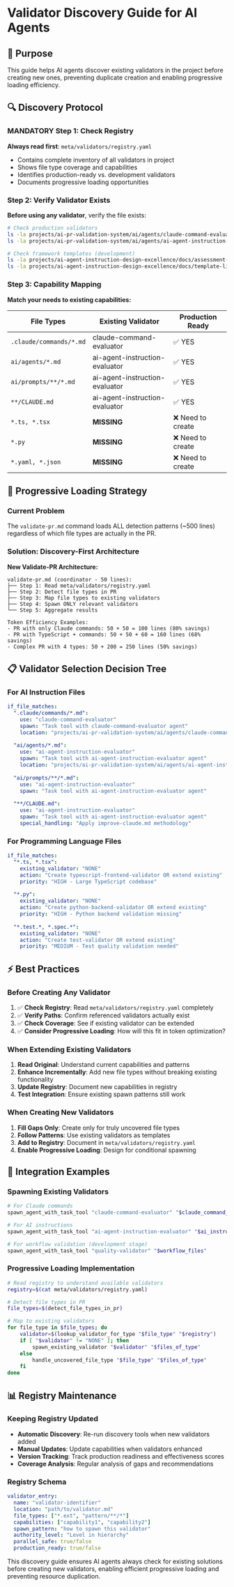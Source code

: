 # Validator Discovery Guide for AI Agents

## 🎯 Purpose

This guide helps AI agents discover existing validators in the project before creating new ones, preventing duplicate creation and enabling progressive loading efficiency.

## 🔍 Discovery Protocol

### **MANDATORY Step 1: Check Registry**
**Always read first**: `meta/validators/registry.yaml`
- Contains complete inventory of all validators in project
- Shows file type coverage and capabilities
- Identifies production-ready vs. development validators
- Documents progressive loading opportunities

### **Step 2: Verify Validator Exists**
**Before using any validator**, verify the file exists:
```bash
# Check production validators
ls -la projects/ai-pr-validation-system/ai/agents/claude-command-evaluator.md
ls -la projects/ai-pr-validation-system/ai/agents/ai-agent-instruction-evaluator.md

# Check framework templates (development)
ls -la projects/ai-agent-instruction-design-excellence/docs/assessment-tools/
ls -la projects/ai-agent-instruction-design-excellence/docs/template-library/worker-templates/
```

### **Step 3: Capability Mapping**
**Match your needs to existing capabilities:**

| File Types | Existing Validator | Production Ready |
|------------|-------------------|------------------|
| `.claude/commands/*.md` | claude-command-evaluator | ✅ YES |
| `ai/agents/*.md` | ai-agent-instruction-evaluator | ✅ YES |
| `ai/prompts/**/*.md` | ai-agent-instruction-evaluator | ✅ YES |
| `**/CLAUDE.md` | ai-agent-instruction-evaluator | ✅ YES |
| `*.ts, *.tsx` | **MISSING** | ❌ Need to create |
| `*.py` | **MISSING** | ❌ Need to create |
| `*.yaml, *.json` | **MISSING** | ❌ Need to create |

## 🚀 Progressive Loading Strategy

### **Current Problem**
The `validate-pr.md` command loads ALL detection patterns (~500 lines) regardless of which file types are actually in the PR.

### **Solution: Discovery-First Architecture**

**New Validate-PR Architecture:**
```
validate-pr.md (coordinator - 50 lines):
├── Step 1: Read meta/validators/registry.yaml  
├── Step 2: Detect file types in PR
├── Step 3: Map file types to existing validators
├── Step 4: Spawn ONLY relevant validators
└── Step 5: Aggregate results

Token Efficiency Examples:
- PR with only Claude commands: 50 + 50 = 100 lines (80% savings)
- PR with TypeScript + commands: 50 + 50 + 60 = 160 lines (68% savings)  
- Complex PR with 4 types: 50 + 200 = 250 lines (50% savings)
```

## 📋 Validator Selection Decision Tree

### **For AI Instruction Files**
```yaml
if_file_matches:
  ".claude/commands/*.md": 
    use: "claude-command-evaluator"
    spawn: "Task tool with claude-command-evaluator agent"
    location: "projects/ai-pr-validation-system/ai/agents/claude-command-evaluator.md"
    
  "ai/agents/*.md":
    use: "ai-agent-instruction-evaluator"  
    spawn: "Task tool with ai-agent-instruction-evaluator agent"
    location: "projects/ai-pr-validation-system/ai/agents/ai-agent-instruction-evaluator.md"
    
  "ai/prompts/**/*.md":
    use: "ai-agent-instruction-evaluator"
    spawn: "Task tool with ai-agent-instruction-evaluator agent"
    
  "**/CLAUDE.md":
    use: "ai-agent-instruction-evaluator"
    spawn: "Task tool with ai-agent-instruction-evaluator agent"
    special_handling: "Apply improve-claude.md methodology"
```

### **For Programming Language Files** 
```yaml
if_file_matches:
  "*.ts, *.tsx":
    existing_validator: "NONE"
    action: "Create typescript-frontend-validator OR extend existing"
    priority: "HIGH - Large TypeScript codebase"
    
  "*.py":
    existing_validator: "NONE"  
    action: "Create python-backend-validator OR extend existing"
    priority: "HIGH - Python backend validation missing"
    
  "*.test.*, *.spec.*":
    existing_validator: "NONE"
    action: "Create test-validator OR extend existing"
    priority: "MEDIUM - Test quality validation needed"
```

## ⚡ Best Practices

### **Before Creating Any Validator**
1. ✅ **Check Registry**: Read `meta/validators/registry.yaml` completely
2. ✅ **Verify Paths**: Confirm referenced validators actually exist
3. ✅ **Check Coverage**: See if existing validator can be extended
4. ✅ **Consider Progressive Loading**: How will this fit in token optimization?

### **When Extending Existing Validators**
1. **Read Original**: Understand current capabilities and patterns
2. **Enhance Incrementally**: Add new file types without breaking existing functionality  
3. **Update Registry**: Document new capabilities in registry
4. **Test Integration**: Ensure existing spawn patterns still work

### **When Creating New Validators**
1. **Fill Gaps Only**: Create only for truly uncovered file types
2. **Follow Patterns**: Use existing validators as templates
3. **Add to Registry**: Document in `meta/validators/registry.yaml`
4. **Enable Progressive Loading**: Design for conditional spawning

## 🔧 Integration Examples

### **Spawning Existing Validators**
```bash
# For Claude commands
spawn_agent_with_task_tool "claude-command-evaluator" "$claude_command_files"

# For AI instructions  
spawn_agent_with_task_tool "ai-agent-instruction-evaluator" "$ai_instruction_files"

# For workflow validation (development stage)
spawn_agent_with_task_tool "quality-validator" "$workflow_files"
```

### **Progressive Loading Implementation**
```bash
# Read registry to understand available validators
registry=$(cat meta/validators/registry.yaml)

# Detect file types in PR
file_types=$(detect_file_types_in_pr)

# Map to existing validators
for file_type in $file_types; do
    validator=$(lookup_validator_for_type "$file_type" "$registry")
    if [ "$validator" != "NONE" ]; then
        spawn_existing_validator "$validator" "$files_of_type"
    else
        handle_uncovered_file_type "$file_type" "$files_of_type"
    fi
done
```

## 📊 Registry Maintenance

### **Keeping Registry Updated**
- **Automatic Discovery**: Re-run discovery tools when new validators added
- **Manual Updates**: Update capabilities when validators enhanced
- **Version Tracking**: Track production readiness and effectiveness scores
- **Coverage Analysis**: Regular analysis of gaps and recommendations

### **Registry Schema**
```yaml
validator_entry:
  name: "validator-identifier"
  location: "path/to/validator.md"
  file_types: ["*.ext", "pattern/**/*"]
  capabilities: ["capability1", "capability2"]
  spawn_pattern: "how to spawn this validator"
  authority_level: "Level in hierarchy"
  parallel_safe: true/false
  production_ready: true/false
```

This discovery guide ensures AI agents always check for existing solutions before creating new validators, enabling efficient progressive loading and preventing resource duplication.
